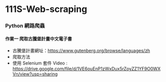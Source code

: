 # 111S-Web-scraping

### Python 網路爬蟲 

#### 作業一 爬取古騰堡計畫中文電子書

- 古騰堡計畫網址：<https://www.gutenberg.org/browse/languages/zh>
- 爬取方法
- 使用 Selenium 套件
Video : https://drive.google.com/file/d/1VE6ouEnP1zWxDux5rZoyZZ1YF9O0WXVn/view?usp=sharing
